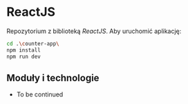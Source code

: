 # ReactJS #

Repozytorium z biblioteką _ReactJS_.
Aby uruchomić aplikację:
```bash
cd .\counter-app\
npm install
npm run dev
```
## Moduły i technologie ##

* To be continued